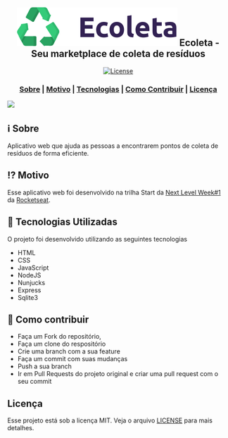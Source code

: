 <h2 align="center">
<img src="public/assets/logo.svg" width="auto">
Ecoleta - Seu marketplace de coleta de resíduos
</h2>

<p align="center">
  <a href="LICENSE" >
<img alt="License" src="https://img.shields.io/badge/license-MIT-%23F8952D">
  </a>
</p>

<h3 align="center">  
  <a href="#information_source-sobre">Sobre</a> |
  <a href="#interrobang-motivo">Motivo</a> | 
  <a href="#rocket-tecnologias-utilizadas">Tecnologias</a> | 
  <a href="#link-como-contribuir">Como Contribuir</a> | 
  <a href="#licença">Licença</a> 
</h3>

<img src="public/assets/ecoleta.gif" width="1200">

## :information_source: Sobre

Aplicativo web que ajuda as pessoas a encontrarem pontos de coleta de resíduos de forma eficiente.

## :interrobang: Motivo

Esse aplicativo web foi desenvolvido na trilha Start da [Next Level Week#1](https://nextlevelweek.com/inscricao/1) da [Rocketseat](https://rocketseat.com.br/).

## :rocket: Tecnologias Utilizadas

O projeto foi desenvolvido utilizando as seguintes tecnologias

- HTML
- CSS
- JavaScript
- NodeJS
- Nunjucks
- Express
- Sqlite3

## :link: Como contribuir

- Faça um Fork do repositório,
- Faça um clone do respositório
- Crie uma branch com a sua feature
- Faça um commit com suas mudanças
- Push a sua branch
- Ir em Pull Requests do projeto original e criar uma pull request com o seu commit

## Licença

Esse projeto está sob a licença MIT. Veja o arquivo [LICENSE](LICENSE) para mais detalhes.
